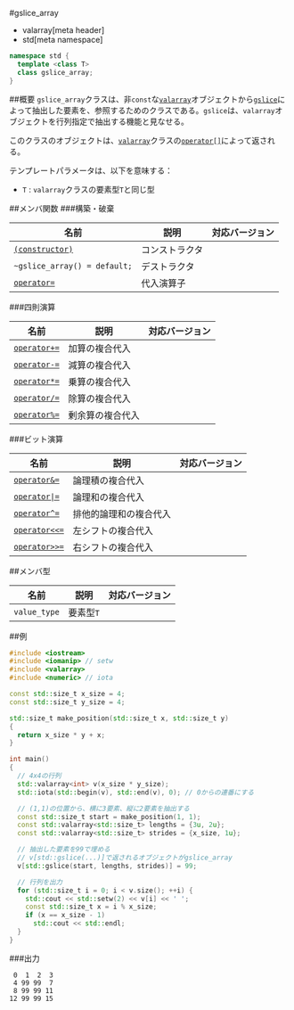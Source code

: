 #gslice_array
* valarray[meta header]
* std[meta namespace]

```cpp
namespace std {
  template <class T>
  class gslice_array;
}
```

##概要
`gslice_array`クラスは、非`const`な[`valarray`](./valarray.md)オブジェクトから[`gslice`](./gslice.md)によって抽出した要素を、参照するためのクラスである。`gslice`は、`valarray`オブジェクトを行列指定で抽出する機能と見なせる。

このクラスのオブジェクトは、[`valarray`](./valarray.md)クラスの[`operator[]`](./valarray/op_at.md)によって返される。


テンプレートパラメータは、以下を意味する：

- `T` : `valarray`クラスの要素型`T`と同じ型


##メンバ関数
###構築・破棄

| 名前 | 説明 | 対応バージョン |
|-------------------------------------------------|----------------|----------------|
| [`(constructor)`](./gslice_array/op_constructor.md) | コンストラクタ | |
| `~gslice_array() = default;`                     | デストラクタ   | |
| [`operator=`](./gslice_array/op_assign.md)       | 代入演算子     | |


###四則演算

| 名前 | 説明 | 対応バージョン |
|-----------------------------------------------------|------------------|-------|
| [`operator+=`](./gslice_array/op_plus_assign.md)     | 加算の複合代入   | |
| [`operator-=`](./gslice_array/op_minus_assign.md)    | 減算の複合代入   | |
| [`operator*=`](./gslice_array/op_multiply_assign.md) | 乗算の複合代入   | |
| [`operator/=`](./gslice_array/op_divide_assign.md)   | 除算の複合代入   | |
| [`operator%=`](./gslice_array/op_modulo_assign.md)   | 剰余算の複合代入 | |


###ビット演算

| 名前 | 説明 | 対応バージョン |
|---------------------------------------------------------------|------------------------|-------|
| [`operator&=`](./gslice_array/op_and_assign.md)                | 論理積の複合代入       | |
| [<code>operator&#x7C;=</code>](./gslice_array/op_or_assign.md) | 論理和の複合代入       | |
| [`operator^=`](./gslice_array/op_xor_assign.md)                | 排他的論理和の複合代入 | |
| [`operator<<=`](./gslice_array/op_left_shift_assign.md)        | 左シフトの複合代入     | |
| [`operator>>=`](./gslice_array/op_right_shift_assign.md)       | 右シフトの複合代入     | |


##メンバ型

| 名前         | 説明      | 対応バージョン |
|--------------|-----------|----------------|
| `value_type` | 要素型`T` | |


##例
```cpp
#include <iostream>
#include <iomanip> // setw
#include <valarray>
#include <numeric> // iota

const std::size_t x_size = 4;
const std::size_t y_size = 4;

std::size_t make_position(std::size_t x, std::size_t y)
{
  return x_size * y + x;
}

int main()
{
  // 4x4の行列
  std::valarray<int> v(x_size * y_size);
  std::iota(std::begin(v), std::end(v), 0); // 0からの連番にする

  // (1,1)の位置から、横に3要素、縦に2要素を抽出する
  const std::size_t start = make_position(1, 1);
  const std::valarray<std::size_t> lengths = {3u, 2u};
  const std::valarray<std::size_t> strides = {x_size, 1u};

  // 抽出した要素を99で埋める
  // v[std::gslice(...)]で返されるオブジェクトがgslice_array
  v[std::gslice(start, lengths, strides)] = 99;

  // 行列を出力
  for (std::size_t i = 0; i < v.size(); ++i) {
    std::cout << std::setw(2) << v[i] << ' ';
    const std::size_t x = i % x_size;
    if (x == x_size - 1)
      std::cout << std::endl;
  }
}
```

###出力
```
 0  1  2  3 
 4 99 99  7 
 8 99 99 11 
12 99 99 15 
```


